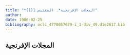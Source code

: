 ```yaml
---
title: "*المجلات الإفرنجية*. المقتبس 1(1)"
author: 
date: 1906-02-25
bibliography: oclc_4770057679-i_1-div_49.d1e2617.bib
---
```




##  المجلات الإفرنجية 


